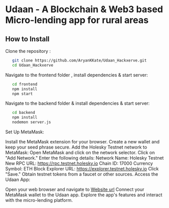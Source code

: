 <h1> Udaan - A Blockchain & Web3 based Micro-lending app for rural areas</h1>

<h2> How to Install </h2>

Clone the repository : 
```bash
   git clone https://github.com/AryanKKate/Udaan_Hackxerve.git
   cd Udaan_Hackxerve
   ```

Navigate to the frontend folder , install dependencies & start server: 

```bash
   cd frontend
   npm install
   npm start
   ```

Navigate to the backend folder & install dependencies & start server: 

```bash
   cd backend
   npm install
   nodemon server.js
   ```

Set Up MetaMask:

Install the MetaMask extension for your browser.
Create a new wallet and keep your seed phrase secure.
Add the Holesky Testnet network to MetaMask:
Open MetaMask and click on the network selector.
Click on "Add Network."
Enter the following details:
Network Name: Holesky Testnet
New RPC URL: https://rpc.testnet.holesky.io
Chain ID: 17000
Currency Symbol: ETH
Block Explorer URL: https://explorer.testnet.holesky.io
Click "Save."
Obtain testnet tokens from a faucet or other sources.
Access the Udaan App:

Open your web browser and navigate to [Website url](https://udaan-5dnc-nitshacks.netlify.app/)
Connect your MetaMask wallet to the Udaan app.
Explore the app's features and interact with the micro-lending platform.
